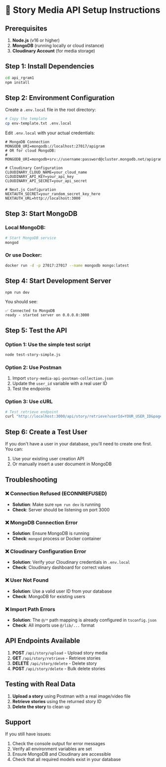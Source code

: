 # 🚀 Story Media API Setup Instructions

## Prerequisites

1. **Node.js** (v16 or higher)
2. **MongoDB** (running locally or cloud instance)
3. **Cloudinary Account** (for media storage)

## Step 1: Install Dependencies

```bash
cd api_rgram1
npm install
```

## Step 2: Environment Configuration

Create a `.env.local` file in the root directory:

```bash
# Copy the template
cp env-template.txt .env.local
```

Edit `.env.local` with your actual credentials:

```env
# MongoDB Connection
MONGODB_URI=mongodb://localhost:27017/apigram
# OR for cloud MongoDB:
# MONGODB_URI=mongodb+srv://username:password@cluster.mongodb.net/apigram

# Cloudinary Configuration
CLOUDINARY_CLOUD_NAME=your_cloud_name
CLOUDINARY_API_KEY=your_api_key
CLOUDINARY_API_SECRET=your_api_secret

# Next.js Configuration
NEXTAUTH_SECRET=your_random_secret_key_here
NEXTAUTH_URL=http://localhost:3000
```

## Step 3: Start MongoDB

### Local MongoDB:
```bash
# Start MongoDB service
mongod
```

### Or use Docker:
```bash
docker run -d -p 27017:27017 --name mongodb mongo:latest
```

## Step 4: Start Development Server

```bash
npm run dev
```

You should see:
```
✅ Connected to MongoDB
ready - started server on 0.0.0.0:3000
```

## Step 5: Test the API

### Option 1: Use the simple test script
```bash
node test-story-simple.js
```

### Option 2: Use Postman
1. Import `story-media-api-postman-collection.json`
2. Update the `user_id` variable with a real user ID
3. Test the endpoints

### Option 3: Use cURL
```bash
# Test retrieve endpoint
curl "http://localhost:3000/api/story/retrieve?userId=YOUR_USER_ID&page=1&limit=5"
```

## Step 6: Create a Test User

If you don't have a user in your database, you'll need to create one first. You can:

1. Use your existing user creation API
2. Or manually insert a user document in MongoDB

## Troubleshooting

### ❌ Connection Refused (ECONNREFUSED)
- **Solution**: Make sure `npm run dev` is running
- **Check**: Server should be listening on port 3000

### ❌ MongoDB Connection Error
- **Solution**: Ensure MongoDB is running
- **Check**: `mongod` process or Docker container

### ❌ Cloudinary Configuration Error
- **Solution**: Verify your Cloudinary credentials in `.env.local`
- **Check**: Cloudinary dashboard for correct values

### ❌ User Not Found
- **Solution**: Use a valid user ID from your database
- **Check**: MongoDB for existing users

### ❌ Import Path Errors
- **Solution**: The `@/*` path mapping is already configured in `tsconfig.json`
- **Check**: All imports use `@/lib/...` format

## API Endpoints Available

1. **POST** `/api/story/upload` - Upload story media
2. **GET** `/api/story/retrieve` - Retrieve stories
3. **DELETE** `/api/story/delete` - Delete story
4. **POST** `/api/story/delete` - Bulk delete stories

## Testing with Real Data

1. **Upload a story** using Postman with a real image/video file
2. **Retrieve stories** using the returned story ID
3. **Delete the story** to clean up

## Support

If you still have issues:
1. Check the console output for error messages
2. Verify all environment variables are set
3. Ensure MongoDB and Cloudinary are accessible
4. Check that all required models exist in your database
